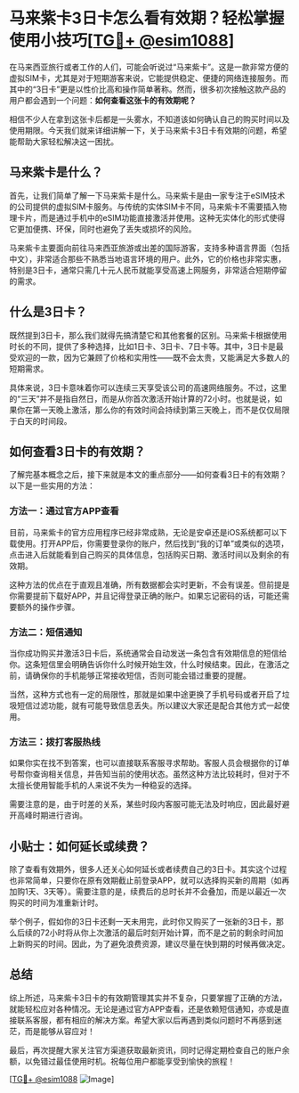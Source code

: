# 马来紫卡3日卡怎么看有效期？轻松掌握使用小技巧[[TG💪+ @esim1088](https://t.me/s/esim1088)]

在马来西亚旅行或者工作的人们，可能会听说过“马来紫卡”。这是一款非常方便的虚拟SIM卡，尤其是对于短期游客来说，它能提供稳定、便捷的网络连接服务。而其中的“3日卡”更是以性价比高和操作简单著称。然而，很多初次接触这款产品的用户都会遇到一个问题：**如何查看这张卡的有效期呢？**

相信不少人在拿到这张卡后都是一头雾水，不知道该如何确认自己的购买时间以及使用期限。今天我们就来详细讲解一下，关于马来紫卡3日卡有效期的问题，希望能帮助大家轻松解决这一困扰。

## 马来紫卡是什么？

首先，让我们简单了解一下马来紫卡是什么。马来紫卡是由一家专注于eSIM技术的公司提供的虚拟SIM卡服务。与传统的实体SIM卡不同，马来紫卡不需要插入物理卡片，而是通过手机中的eSIM功能直接激活并使用。这种无实体化的形式使得它更加便携、环保，同时也避免了丢失或损坏的风险。

马来紫卡主要面向前往马来西亚旅游或出差的国际游客，支持多种语言界面（包括中文），非常适合那些不熟悉当地语言环境的用户。此外，它的价格也非常实惠，特别是3日卡，通常只需几十元人民币就能享受高速上网服务，非常适合短期停留的需求。

## 什么是3日卡？

既然提到3日卡，那么我们就得先搞清楚它和其他套餐的区别。马来紫卡根据使用时长的不同，提供了多种选择，比如1日卡、3日卡、7日卡等。其中，3日卡是最受欢迎的一款，因为它兼顾了价格和实用性——既不会太贵，又能满足大多数人的短期需求。

具体来说，3日卡意味着你可以连续三天享受该公司的高速网络服务。不过，这里的“三天”并不是指自然日，而是从你首次激活开始计算的72小时。也就是说，如果你在第一天晚上激活，那么你的有效时间会持续到第三天晚上，而不是仅仅局限于白天的时间段。

## 如何查看3日卡的有效期？

了解完基本概念之后，接下来就是本文的重点部分——如何查看3日卡的有效期？以下是一些实用的方法：

### 方法一：通过官方APP查看

目前，马来紫卡的官方应用程序已经非常成熟，无论是安卓还是iOS系统都可以下载使用。打开APP后，你需要登录你的账户，然后找到“我的订单”或类似的选项，点击进入后就能看到自己购买的具体信息，包括购买日期、激活时间以及剩余的有效期。

这种方法的优点在于直观且准确，所有数据都会实时更新，不会有误差。但前提是你需要提前下载好APP，并且记得登录正确的账户。如果忘记密码的话，可能还需要额外的操作步骤。

### 方法二：短信通知

当你成功购买并激活3日卡后，系统通常会自动发送一条包含有效期信息的短信给你。这条短信里会明确告诉你什么时候开始生效，什么时候结束。因此，在激活之前，请确保你的手机能够正常接收短信，否则可能会错过重要的提醒。

当然，这种方式也有一定的局限性，那就是如果中途更换了手机号码或者开启了垃圾短信过滤功能，就有可能导致信息丢失。所以建议大家还是配合其他方式一起使用。

### 方法三：拨打客服热线

如果你实在找不到答案，也可以直接联系客服寻求帮助。客服人员会根据你的订单号帮你查询相关信息，并告知当前的使用状态。虽然这种方法比较耗时，但对于不太擅长使用智能手机的人来说不失为一种稳妥的选择。

需要注意的是，由于时差的关系，某些时段内客服可能无法及时响应，因此最好避开高峰时期进行咨询。

## 小贴士：如何延长或续费？

除了查看有效期外，很多人还关心如何延长或者续费自己的3日卡。其实这个过程也非常简单，只要你在原有效期截止前登录APP，就可以选择购买新的周期（如再加购1天、3天等）。需要注意的是，续费后的总时长并不会叠加，而是以最近一次购买的时间为准重新计时。

举个例子，假如你的3日卡还剩一天未用完，此时你又购买了一张新的3日卡，那么后续的72小时将从你上次激活的最后时刻开始计算，而不是之前的剩余时间加上新购买的时间。因此，为了避免浪费资源，建议尽量在快到期的时候再做决定。

## 总结

综上所述，马来紫卡3日卡的有效期管理其实并不复杂，只要掌握了正确的方法，就能轻松应对各种情况。无论是通过官方APP查看，还是依赖短信通知，亦或是直接联系客服，都有相应的解决方案。希望大家以后再遇到类似问题时不再感到迷茫，而是能够从容应对！

最后，再次提醒大家关注官方渠道获取最新资讯，同时记得定期检查自己的账户余额，以免错过最佳使用时机。祝每位用户都能享受到愉快的旅程！

[[TG💪+ @esim1088](https://t.me/s/esim1088) ![Image](https://i.postimg.cc/4NQfJmqS/Snipaste-2025-05-13-00-14-12.png)]